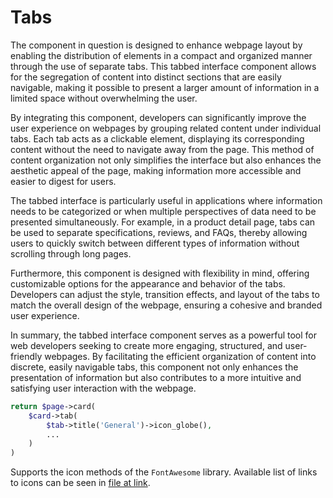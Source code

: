 # Tabs

The component in question is designed to enhance webpage layout by enabling the distribution of elements in a compact and organized manner through the use of separate tabs. This tabbed interface component allows for the segregation of content into distinct sections that are easily navigable, making it possible to present a larger amount of information in a limited space without overwhelming the user.

By integrating this component, developers can significantly improve the user experience on webpages by grouping related content under individual tabs. Each tab acts as a clickable element, displaying its corresponding content without the need to navigate away from the page. This method of content organization not only simplifies the interface but also enhances the aesthetic appeal of the page, making information more accessible and easier to digest for users.

The tabbed interface is particularly useful in applications where information needs to be categorized or when multiple perspectives of data need to be presented simultaneously. For example, in a product detail page, tabs can be used to separate specifications, reviews, and FAQs, thereby allowing users to quickly switch between different types of information without scrolling through long pages.

Furthermore, this component is designed with flexibility in mind, offering customizable options for the appearance and behavior of the tabs. Developers can adjust the style, transition effects, and layout of the tabs to match the overall design of the webpage, ensuring a cohesive and branded user experience.

In summary, the tabbed interface component serves as a powerful tool for web developers seeking to create more engaging, structured, and user-friendly webpages. By facilitating the efficient organization of content into discrete, easily navigable tabs, this component not only enhances the presentation of information but also contributes to a more intuitive and satisfying user interaction with the webpage.
```php
return $page->card(
	$card->tab(
		$tab->title('General')->icon_globe(),
		...
	)
)
```
Supports the icon methods of the `FontAwesome` library. Available list of links to icons can be seen in [file at link](https://github.com/bfg-s/admin/blob/master/src/Traits/FontAwesome.php).
